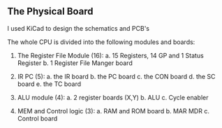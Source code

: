 ## The Physical Board

I used KiCad to design the schematics and PCB's

The whole CPU is divided into the following modules and boards:

1. The Register File Module (16):
    a. 15 Registers, 14 GP and 1 Status Register
    b. 1 Register File Manger board

2. IR PC (5):
    a. the IR board 
    b. the PC board
    c. the CON board
    d. the SC board
    e. the TC board

3. ALU module (4):
    a. 2 register boards (X,Y)
    b. ALU
    c. Cycle enabler

4. MEM and Control logic (3):
    a. RAM and ROM board
    b. MAR MDR
    c. Control board
